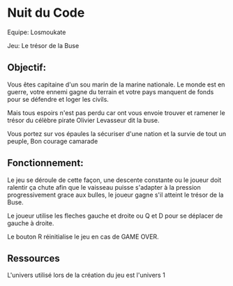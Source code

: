 # Nuit du Code 
 
Equipe: Losmoukate

Jeu: Le trésor de la Buse


## Objectif:

Vous êtes capitaine d'un sou marin de la marine nationale. Le monde est en guerre, votre ennemi gagne du terrain et votre pays manquent de fonds pour se défendre et loger les civils.

Mais tous espoirs n'est pas perdu car ont vous envoie trouver et ramener le trésor du célèbre pirate Olivier Levasseur dit la buse.

Vous portez sur vos épaules la sécuriser d'une nation et la survie de tout un peuple, 
Bon courage camarade



## Fonctionnement:

Le jeu se déroule de cette façon, une descente constante ou le joueur doit ralentir ça chute afin que le vaisseau puisse s'adapter à la pression progressivement grace aux bulles, le joueur gagne s'il atteint le trésor de la Buse.

Le joueur utilise les fleches gauche et droite ou Q et D pour se déplacer de gauche à droite.

Le bouton R réinitialise le jeu en cas de GAME OVER.

## Ressources

L'univers utilisé lors de la création du jeu est l'univers 1



